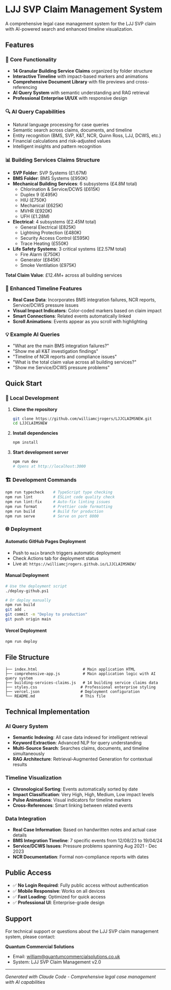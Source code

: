 # LJJ SVP Claim Management System

A comprehensive legal case management system for the LJJ SVP claim with AI-powered search and enhanced timeline visualization.

## Features

### 🚀 **Core Functionality**

- **14 Granular Building Service Claims** organized by folder structure
- **Interactive Timeline** with impact-based markers and animations
- **Comprehensive Document Library** with file previews and cross-referencing
- **AI Query System** with semantic understanding and RAG retrieval
- **Professional Enterprise UI/UX** with responsive design

### 🔍 **AI Query Capabilities**

- Natural language processing for case queries
- Semantic search across claims, documents, and timeline
- Entity recognition (BMS, SVP, K&T, NCR, Quinn Ross, LJJ, DCWS, etc.)
- Financial calculations and risk-adjusted values
- Intelligent insights and pattern recognition

### 📊 **Building Services Claims Structure**

- **SVP Folder**: SVP Systems (£1.67M)
- **BMS Folder**: BMS Systems (£950K)
- **Mechanical Building Services**: 6 subsystems (£4.8M total)
  - Chlorination & Service/DCWS (£615K)
  - Duplex 9 (£495K)
  - HIU (£750K)
  - Mechanical (£625K)
  - MVHR (£920K)
  - UFH (£1.28M)
- **Electrical**: 4 subsystems (£2.45M total)
  - General Electrical (£825K)
  - Lightning Protection (£480K)
  - Security Access Control (£595K)
  - Trace Heating (£550K)
- **Life Safety Systems**: 3 critical systems (£2.57M total)
  - Fire Alarm (£750K)
  - Generator (£845K)
  - Smoke Ventilation (£975K)

**Total Claim Value**: £12.4M+ across all building services

### 🎯 **Enhanced Timeline Features**

- **Real Case Data**: Incorporates BMS integration failures, NCR reports, Service/DCWS pressure issues
- **Visual Impact Indicators**: Color-coded markers based on claim impact
- **Smart Connections**: Related events automatically linked
- **Scroll Animations**: Events appear as you scroll with highlighting

### 💡 **Example AI Queries**

- "What are the main BMS integration failures?"
- "Show me all K&T investigation findings"
- "Timeline of NCR reports and compliance issues"
- "What is the total claim value across all building services?"
- "Show me Service/DCWS pressure problems"

## Quick Start

### 🚀 **Local Development**

1. **Clone the repository**

   ```bash
   git clone https://github.com/williamcjrogers/LJJCLAIMSNEW.git
   cd LJJCLAIMSNEW
   ```

2. **Install dependencies**

   ```bash
   npm install
   ```

3. **Start development server**
   ```bash
   npm run dev
   # Opens at http://localhost:3000
   ```

### 🏗️ **Development Commands**

```bash
npm run typecheck    # TypeScript type checking
npm run lint         # ESLint code quality check
npm run lint:fix     # Auto-fix linting issues
npm run format       # Prettier code formatting
npm run build        # Build for production
npm run serve        # Serve on port 8000
```

### 🌐 **Deployment**

#### **Automatic GitHub Pages Deployment**

- Push to `main` branch triggers automatic deployment
- Check Actions tab for deployment status
- Live at: `https://williamcjrogers.github.io/LJJCLAIMSNEW/`

#### **Manual Deployment**

```bash
# Use the deployment script
./deploy-github.ps1

# Or deploy manually
npm run build
git add .
git commit -m "Deploy to production"
git push origin main
```

#### **Vercel Deployment**

```bash
npm run deploy
```

## File Structure

```
├── index.html                    # Main application HTML
├── comprehensive-app.js          # Main application logic with AI query system
├── building-services-claims.js   # 14 building service claims data
├── styles.css                   # Professional enterprise styling
├── vercel.json                  # Deployment configuration
└── README.md                    # This file
```

## Technical Implementation

### AI Query System

- **Semantic Indexing**: All case data indexed for intelligent retrieval
- **Keyword Extraction**: Advanced NLP for query understanding
- **Multi-Source Search**: Searches claims, documents, and timeline simultaneously
- **RAG Architecture**: Retrieval-Augmented Generation for contextual results

### Timeline Visualization

- **Chronological Sorting**: Events automatically sorted by date
- **Impact Classification**: Very High, High, Medium, Low impact levels
- **Pulse Animations**: Visual indicators for timeline markers
- **Cross-References**: Smart linking between related events

### Data Integration

- **Real Case Information**: Based on handwritten notes and actual case details
- **BMS Integration Timeline**: 7 specific events from 12/08/23 to 19/04/24
- **Service/DCWS Issues**: Pressure problems spanning Aug 2021 - Dec 2023
- **NCR Documentation**: Formal non-compliance reports with dates

## Public Access

- ✅ **No Login Required**: Fully public access without authentication
- ✅ **Mobile Responsive**: Works on all devices
- ✅ **Fast Loading**: Optimized for quick access
- ✅ **Professional UI**: Enterprise-grade design

## Support

For technical support or questions about the LJJ SVP claim management system, please contact:

**Quantum Commercial Solutions**

- Email: william@quantumcommercialsolutions.co.uk
- System: LJJ SVP Claim Management v2.0

---

_Generated with Claude Code - Comprehensive legal case management with AI capabilities_
